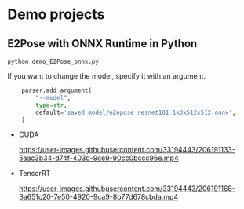 # Demo projects

## E2Pose with ONNX Runtime in Python
```
python demo_E2Pose_onnx.py
```

If you want to change the model, specify it with an argument.
```python
    parser.add_argument(
        "--model",
        type=str,
        default='saved_model/e2epose_resnet101_1x3x512x512.onnx',
    )
```

- CUDA
    
    https://user-images.githubusercontent.com/33194443/206191133-5aac3b34-d74f-403d-9ce9-90cc0bccc96e.mp4


- TensorRT
    
    https://user-images.githubusercontent.com/33194443/206191168-3a651c20-7e50-4920-9ca9-8b77d678cbda.mp4

